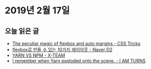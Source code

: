 # 2019년 2월 17일

## 오늘 읽은 글

* [The peculiar magic of flexbox and auto margins - CSS Tricks]([https://circleci.com/docs/2.0/hello-world/](https://css-tricks.com/the-peculiar-magic-of-flexbox-and-auto-margins/))
* [flexbox로 만들 수 있는 10가지 레이아웃 - Naver D2](https://d2.naver.com/helloworld/8540176)
* [YARN VS NPM - X-TEAM](https://x-team.com/blog/yarn-vs-npm/)
* [I remember when Yarn exploded onto the scene. - I AM TURNS](https://iamturns.com/yarn-vs-npm-2018/)
